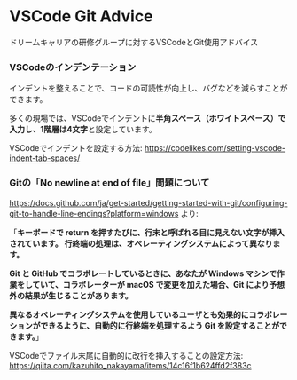 # VSCode Git Advice
ドリームキャリアの研修グループに対するVSCodeとGit使用アドバイス

### VSCodeのインデンテーション
インデントを整えることで、コードの可読性が向上し、バグなどを減らすことができます。

多くの現場では、VSCodeでインデントに<b>半角スペース（ホワイトスペース）で入力し、1階層は4文字</b>と設定しています。

VSCodeでインデントを設定する方法:
https://codelikes.com/setting-vscode-indent-tab-spaces/

### Gitの「No newline at end of file」問題について
https://docs.github.com/ja/get-started/getting-started-with-git/configuring-git-to-handle-line-endings?platform=windows より:

「<b>キーボードで return を押すたびに、行末と呼ばれる目に見えない文字が挿入されています。 行終端の処理は、オペレーティングシステムによって異なります。

Git と GitHub でコラボレートしているときに、あなたが Windows マシンで作業をしていて、コラボレーターが macOS で変更を加えた場合、Git により予想外の結果が生じることがあります。

異なるオペレーティングシステムを使用しているユーザとも効果的にコラボレーションができるように、自動的に行終端を処理するよう Git を設定することができます。</b>」

VSCodeでファイル末尾に自動的に改行を挿入することの設定方法:
https://qiita.com/kazuhito_nakayama/items/14c16f1b624ffd2f383c
